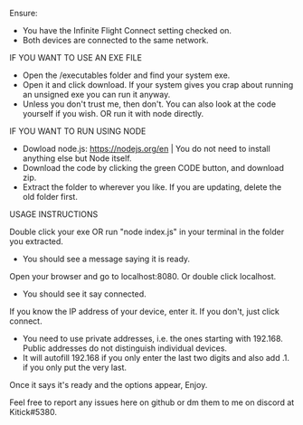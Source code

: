 Ensure:
- You have the Infinite Flight Connect setting checked on.
- Both devices are connected to the same network.

IF YOU WANT TO USE AN EXE FILE
- Open the /executables folder and find your system exe.
- Open it and click download. If your system gives you crap about running an unsigned exe you can run it anyway.
- Unless you don't trust me, then don't. You can also look at the code yourself if you wish. OR run it with node directly.

IF YOU WANT TO RUN USING NODE
- Dowload node.js: https://nodejs.org/en | You do not need to install anything else but Node itself.
- Download the code by clicking the green CODE button, and download zip.
- Extract the folder to wherever you like. If you are updating, delete the old folder first.

USAGE INSTRUCTIONS

Double click your exe OR run "node index.js" in your terminal in the folder you extracted.
- You should see a message saying it is ready.

Open your browser and go to localhost:8080. Or double click localhost.
- You should see it say connected.

If you know the IP address of your device, enter it. If you don't, just click connect.
- You need to use private addresses, i.e. the ones starting with 192.168. Public addresses do not distinguish individual devices.
- It will autofill 192.168 if you only enter the last two digits and also add .1. if you only put the very last.

Once it says it's ready and the options appear, Enjoy.

Feel free to report any issues here on github or dm them to me on discord at Kitick#5380.

